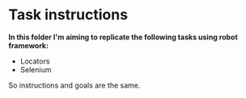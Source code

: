 # Task instructions

__In this folder I'm aiming to replicate the following tasks using robot framework:__
- Locators
- Selenium

So instructions and goals are the same.